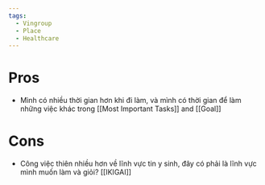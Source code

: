 ```yaml
---
tags:
  - Vingroup
  - Place
  - Healthcare
---
```

# Pros

- Mình có nhiều thời gian hơn khi đi làm, và mình có thời gian để làm những việc khác trong [[Most Important Tasks]] and [[Goal]]

# Cons

- Công việc thiên nhiều hơn về lĩnh vực tin y sinh, đây có phải là lĩnh vực mình muốn làm và giỏi? [[IKIGAI]]